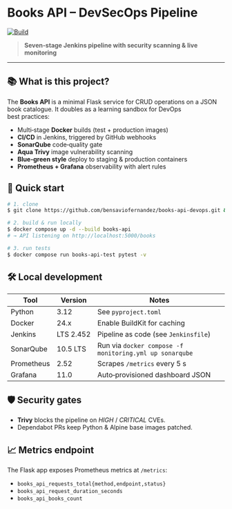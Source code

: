 # Books API – DevSecOps Pipeline

[![Build](https://img.shields.io/badge/build-passing-brightgreen.svg)](https://jenkins.example.com/job/books-api-pipeline/) 


> **Seven‑stage Jenkins pipeline with security scanning & live monitoring**

---

## 📚 What is this project?

The **Books API** is a minimal Flask service for CRUD operations on a JSON book catalogue.  It doubles as a learning sandbox for DevOps best practices:

* Multi‑stage **Docker** builds (test + production images)
* **CI/CD** in Jenkins, triggered by GitHub webhooks
* **SonarQube** code‑quality gate
* **Aqua Trivy** image vulnerability scanning
* **Blue‑green style** deploy to staging & production containers
* **Prometheus + Grafana** observability with alert rules



## 🚀 Quick start

```bash
# 1. clone
$ git clone https://github.com/bensaviofernandez/books-api-devops.git && cd books-api-devops

# 2. build & run locally
$ docker compose up -d --build books-api
# → API listening on http://localhost:5000/books

# 3. run tests
$ docker compose run books-api-test pytest -v
```

## 🛠 Local development

| Tool       | Version   | Notes                                                   |
| ---------- | --------- | ------------------------------------------------------- |
| Python     | 3.12      | See `pyproject.toml`                                    |
| Docker     | 24.x      | Enable BuildKit for caching                             |
| Jenkins    | LTS 2.452 | Pipeline as code (see `Jenkinsfile`)                    |
| SonarQube  | 10.5 LTS  | Run via `docker compose -f monitoring.yml up sonarqube` |
| Prometheus | 2.52      | Scrapes `/metrics` every 5 s                            |
| Grafana    | 11.0      | Auto‑provisioned dashboard JSON                         |

## 🛡️ Security gates

* **Trivy** blocks the pipeline on *HIGH* / *CRITICAL* CVEs.
* Dependabot PRs keep Python & Alpine base images patched.

## 📈 Metrics endpoint

The Flask app exposes Prometheus metrics at `/metrics`:

* `books_api_requests_total{method,endpoint,status}`
* `books_api_request_duration_seconds`
* `books_api_books_count`








